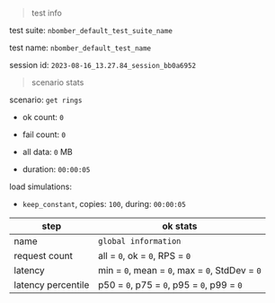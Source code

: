 > test info

test suite: `nbomber_default_test_suite_name`

test name: `nbomber_default_test_name`

session id: `2023-08-16_13.27.84_session_bb0a6952`

> scenario stats

scenario: `get rings`

  - ok count: `0`

  - fail count: `0`

  - all data: `0` MB

  - duration: `00:00:05`

load simulations:

  - `keep_constant`, copies: `100`, during: `00:00:05`

|step|ok stats|
|---|---|
|name|`global information`|
|request count|all = `0`, ok = `0`, RPS = `0`|
|latency|min = `0`, mean = `0`, max = `0`, StdDev = `0`|
|latency percentile|p50 = `0`, p75 = `0`, p95 = `0`, p99 = `0`|





